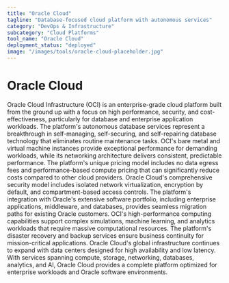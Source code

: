 ```yaml
---
title: "Oracle Cloud"
tagline: "Database-focused cloud platform with autonomous services"
category: "DevOps & Infrastructure"
subcategory: "Cloud Platforms"
tool_name: "Oracle Cloud"
deployment_status: "deployed"
image: "/images/tools/oracle-cloud-placeholder.jpg"
---
```


# Oracle Cloud

Oracle Cloud Infrastructure (OCI) is an enterprise-grade cloud platform built from the ground up with a focus on high performance, security, and cost-effectiveness, particularly for database and enterprise application workloads. The platform's autonomous database services represent a breakthrough in self-managing, self-securing, and self-repairing database technology that eliminates routine maintenance tasks. OCI's bare metal and virtual machine instances provide exceptional performance for demanding workloads, while its networking architecture delivers consistent, predictable performance. The platform's unique pricing model includes no data egress fees and performance-based compute pricing that can significantly reduce costs compared to other cloud providers. Oracle Cloud's comprehensive security model includes isolated network virtualization, encryption by default, and compartment-based access controls. The platform's integration with Oracle's extensive software portfolio, including enterprise applications, middleware, and databases, provides seamless migration paths for existing Oracle customers. OCI's high-performance computing capabilities support complex simulations, machine learning, and analytics workloads that require massive computational resources. The platform's disaster recovery and backup services ensure business continuity for mission-critical applications. Oracle Cloud's global infrastructure continues to expand with data centers designed for high availability and low latency. With services spanning compute, storage, networking, databases, analytics, and AI, Oracle Cloud provides a complete platform optimized for enterprise workloads and Oracle software environments.

